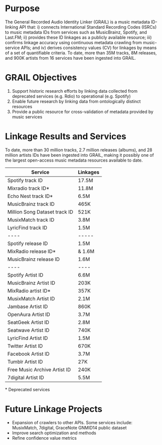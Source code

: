 # Purpose

The General Recorded Audio Identity Linker (GRAIL) is a music metadata ID-linking API that: i) connects International Standard Recording Codes (ISRCs) to music metadata IDs from services such as MusicBrainz, Spotify, and Last.FM; ii) provides these ID linkages as a publicly available resource; iii) confirms linkage accuracy using continuous metadata crawling from music-service APIs; and iv) derives consistency values (CV) for linkages by means of a set of quantifiable criteria. To date, more than 35M tracks, 8M releases, and 900K artists from 16 services have been ingested into GRAIL.


# GRAIL Objectives
1. Support historic research efforts by linking data collected from deprecated services (e.g. Rdio) to operational (e.g. Spotify)</br>
2. Enable future research by linking data from ontologically distinct resources</br>
3. Provide a public resource for cross-validation of metadata provided by music services</br>

# Linkage Results and Services
To date, more than 30 million tracks, 2.7 million releases (albums), and 28 million artists IDs have been ingested into GRAIL, making it possibly one of the largest open-access music metadata resources available to date.

Service | Linkages
---- | -----  
Spotify track ID | 17.5M
Mixradio track ID* | 11.8M
Echo Nest track ID* | 6.5M
MusicBrainz track ID | 465K
Million Song Dataset track ID | 521K
MusixMatch track ID | 3.8M
LyricFind track ID | 1.5M
---- | -----
Spotify release ID | 1.5M
MixRadio release ID* | & 1.6M
MusicBrainz release ID | 1.6M
---- | ----
Spotify Artist ID | 6.6M
MusicBrainz Artist ID | 203K
MixRadio artist ID* | 357K
MusixMatch Artist ID | 2.1M
Jambase Artist ID | 860K
OpenAura Artist ID | 3.7M
SeatGeek Artist ID | 2.8M
Seatwave Artist ID | 740K
LyricFind Artist ID | 1.5M
Twitter Artist ID | 670K
Facebook Artist ID | 3.7M
Tumblr Artist ID | 27K
Free Music Archive Artist ID | 240K
7digital Artist ID | 5.5M

\* Deprecated services

# Future Linkage Projects
* Expansion of crawlers to other APIs. Some services include: MusixMatch, 7digital, GraceNote GNMID14 public dataset
* Improve search optimization and methods
* Refine confidence value metrics
